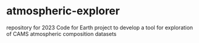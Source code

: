 # atmospheric-explorer
repository for 2023 Code for Earth project to develop a tool for exploration of CAMS atmospheric composition datasets 
